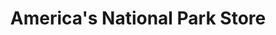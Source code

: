 ---
title: "America's National Park Store"
url: /eastham/americas-national-park-store/
shop: gift
---